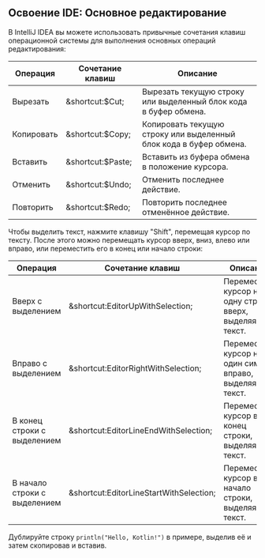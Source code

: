 ## Освоение IDE: Основное редактирование

В IntelliJ IDEA вы можете использовать привычные сочетания клавиш операционной системы для выполнения основных операций редактирования:

| Операция | Сочетание клавиш                              | Описание                                                    |
|----------|-----------------------------------------------|-------------------------------------------------------------|
| Вырезать | <span class="shortcut">&shortcut:$Cut;</span> | Вырезать текущую строку или выделенный блок кода в буфер обмена. |
| Копировать | <span class="shortcut">&shortcut:$Copy;</span> | Копировать текущую строку или выделенный блок кода в буфер обмена.|
| Вставить  | <span class="shortcut">&shortcut:$Paste;</span> | Вставить из буфера обмена в положение курсора.              |
| Отменить  | <span class="shortcut">&shortcut:$Undo;</span> | Отменить последнее действие.                                |
| Повторить | <span class="shortcut">&shortcut:$Redo;</span> | Повторить последнее отменённое действие.                    |

Чтобы выделить текст, нажмите клавишу "Shift", перемещая курсор по тексту. После этого можно перемещать курсор вверх, вниз, влево или вправо, или переместить его в конец или начало строки:

| Операция                            | Сочетание клавиш                                                     | Описание                                                   |
|-------------------------------------|----------------------------------------------------------------------|------------------------------------------------------------|
| Вверх с выделением                  | <span class="shortcut">&shortcut:EditorUpWithSelection;</span>       | Переместить курсор на одну строку вверх, выделяя текст.    |
| Вправо с выделением                 | <span class="shortcut">&shortcut:EditorRightWithSelection;</span>    | Переместить курсор на один символ вправо, выделяя текст.   |
| В конец строки с выделением         | <span class="shortcut">&shortcut:EditorLineEndWithSelection;</span>  | Переместить курсор в конец строки, выделяя текст.          |
| В начало строки с выделением        | <span class="shortcut">&shortcut:EditorLineStartWithSelection;</span> | Переместить курсор в начало строки, выделяя текст.         |

Дублируйте строку `println("Hello, Kotlin!")` в примере, выделив её и затем скопировав и вставив.